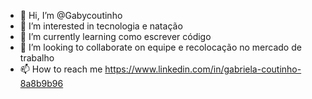 - 👋 Hi, I’m @Gabycoutinho
- 👀 I’m interested in tecnologia e natação 
- 🌱 I’m currently learning como escrever código 
- 💞️ I’m looking to collaborate on equipe e recolocação no mercado de trabalho 
- 📫 How to reach me https://www.linkedin.com/in/gabriela-coutinho-8a8b9b96

<!---
Gabycoutinho/Gabycoutinho is a ✨ special ✨ repository because its `README.md` (this file) appears on your GitHub profile.
You can click the Preview link to take a look at your changes.
--->
